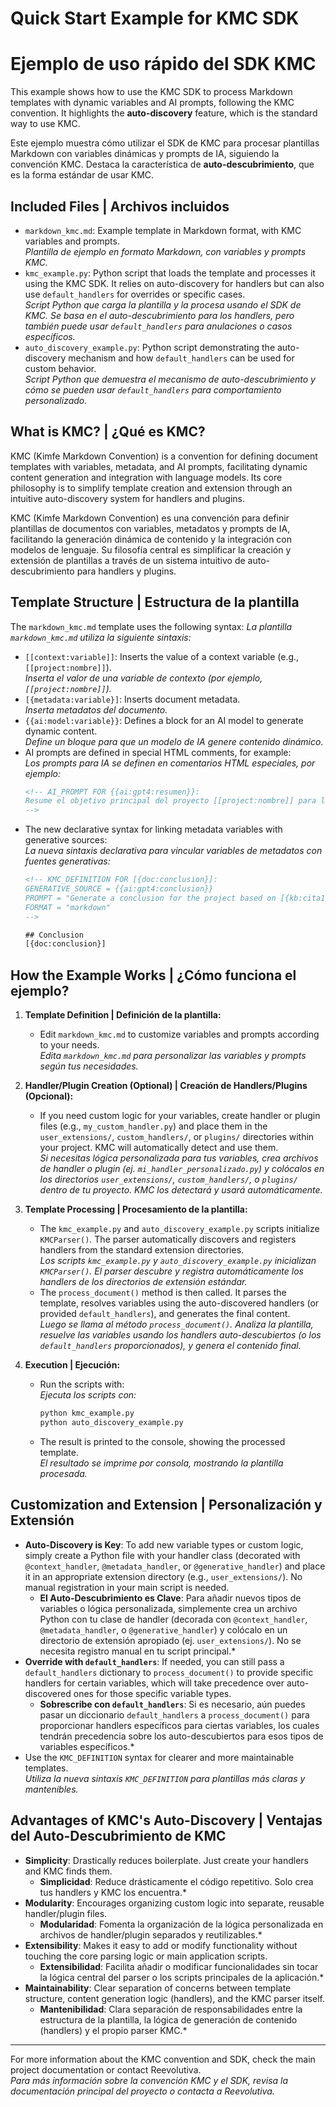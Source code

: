 # Quick Start Example for KMC SDK
# Ejemplo de uso rápido del SDK KMC

This example shows how to use the KMC SDK to process Markdown templates with dynamic variables and AI prompts, following the KMC convention. It highlights the **auto-discovery** feature, which is the standard way to use KMC.

Este ejemplo muestra cómo utilizar el SDK de KMC para procesar plantillas Markdown con variables dinámicas y prompts de IA, siguiendo la convención KMC. Destaca la característica de **auto-descubrimiento**, que es la forma estándar de usar KMC.

## Included Files | Archivos incluidos

- `markdown_kmc.md`: Example template in Markdown format, with KMC variables and prompts.  
  *Plantilla de ejemplo en formato Markdown, con variables y prompts KMC.*
- `kmc_example.py`: Python script that loads the template and processes it using the KMC SDK. It relies on auto-discovery for handlers but can also use `default_handlers` for overrides or specific cases.  
  *Script Python que carga la plantilla y la procesa usando el SDK de KMC. Se basa en el auto-descubrimiento para los handlers, pero también puede usar `default_handlers` para anulaciones o casos específicos.*
- `auto_discovery_example.py`: Python script demonstrating the auto-discovery mechanism and how `default_handlers` can be used for custom behavior.  
  *Script Python que demuestra el mecanismo de auto-descubrimiento y cómo se pueden usar `default_handlers` para comportamiento personalizado.*

## What is KMC? | ¿Qué es KMC?

KMC (Kimfe Markdown Convention) is a convention for defining document templates with variables, metadata, and AI prompts, facilitating dynamic content generation and integration with language models. Its core philosophy is to simplify template creation and extension through an intuitive auto-discovery system for handlers and plugins.

KMC (Kimfe Markdown Convention) es una convención para definir plantillas de documentos con variables, metadatos y prompts de IA, facilitando la generación dinámica de contenido y la integración con modelos de lenguaje. Su filosofía central es simplificar la creación y extensión de plantillas a través de un sistema intuitivo de auto-descubrimiento para handlers y plugins.

## Template Structure | Estructura de la plantilla

The `markdown_kmc.md` template uses the following syntax:
*La plantilla `markdown_kmc.md` utiliza la siguiente sintaxis:*

- `[[context:variable]]`: Inserts the value of a context variable (e.g., `[[project:nombre]]`).  
  *Inserta el valor de una variable de contexto (por ejemplo, `[[project:nombre]]`).*
- `[{metadata:variable}]`: Inserts document metadata.  
  *Inserta metadatos del documento.*
- `{{ai:model:variable}}`: Defines a block for an AI model to generate dynamic content.  
  *Define un bloque para que un modelo de IA genere contenido dinámico.*
- AI prompts are defined in special HTML comments, for example:  
  *Los prompts para IA se definen en comentarios HTML especiales, por ejemplo:*
  ```html
  <!-- AI_PROMPT FOR {{ai:gpt4:resumen}}:
  Resume el objetivo principal del proyecto [[project:nombre]] para la organización [[org:nombre_empresa]].
  -->
  ```
- The new declarative syntax for linking metadata variables with generative sources:  
  *La nueva sintaxis declarativa para vincular variables de metadatos con fuentes generativas:*
  ```html
  <!-- KMC_DEFINITION FOR [{doc:conclusion}]:
  GENERATIVE_SOURCE = {{ai:gpt4:conclusion}}
  PROMPT = "Generate a conclusion for the project based on [{kb:cita1}]"
  FORMAT = "markdown"
  -->

  ## Conclusion
  [{doc:conclusion}]
  ```

## How the Example Works | ¿Cómo funciona el ejemplo?

1. **Template Definition | Definición de la plantilla:**
   - Edit `markdown_kmc.md` to customize variables and prompts according to your needs.  
     *Edita `markdown_kmc.md` para personalizar las variables y prompts según tus necesidades.*

2. **Handler/Plugin Creation (Optional) | Creación de Handlers/Plugins (Opcional):**
   - If you need custom logic for your variables, create handler or plugin files (e.g., `my_custom_handler.py`) and place them in the `user_extensions/`, `custom_handlers/`, or `plugins/` directories within your project. KMC will automatically detect and use them.  
     *Si necesitas lógica personalizada para tus variables, crea archivos de handler o plugin (ej. `mi_handler_personalizado.py`) y colócalos en los directorios `user_extensions/`, `custom_handlers/`, o `plugins/` dentro de tu proyecto. KMC los detectará y usará automáticamente.*

3. **Template Processing | Procesamiento de la plantilla:**
   - The `kmc_example.py` and `auto_discovery_example.py` scripts initialize `KMCParser()`. The parser automatically discovers and registers handlers from the standard extension directories.  
     *Los scripts `kmc_example.py` y `auto_discovery_example.py` inicializan `KMCParser()`. El parser descubre y registra automáticamente los handlers de los directorios de extensión estándar.*
   - The `process_document()` method is then called. It parses the template, resolves variables using the auto-discovered handlers (or provided `default_handlers`), and generates the final content.  
     *Luego se llama al método `process_document()`. Analiza la plantilla, resuelve las variables usando los handlers auto-descubiertos (o los `default_handlers` proporcionados), y genera el contenido final.*

4. **Execution | Ejecución:**
   - Run the scripts with:  
     *Ejecuta los scripts con:*
     ```bash
     python kmc_example.py
     python auto_discovery_example.py
     ```
   - The result is printed to the console, showing the processed template.  
     *El resultado se imprime por consola, mostrando la plantilla procesada.*

## Customization and Extension | Personalización y Extensión

- **Auto-Discovery is Key**: To add new variable types or custom logic, simply create a Python file with your handler class (decorated with `@context_handler`, `@metadata_handler`, or `@generative_handler`) and place it in an appropriate extension directory (e.g., `user_extensions/`). No manual registration in your main script is needed.  
  * **El Auto-Descubrimiento es Clave**: Para añadir nuevos tipos de variables o lógica personalizada, simplemente crea un archivo Python con tu clase de handler (decorada con `@context_handler`, `@metadata_handler`, o `@generative_handler`) y colócalo en un directorio de extensión apropiado (ej. `user_extensions/`). No se necesita registro manual en tu script principal.*
- **Override with `default_handlers`**: If needed, you can still pass a `default_handlers` dictionary to `process_document()` to provide specific handlers for certain variables, which will take precedence over auto-discovered ones for those specific variable types.  
  * **Sobrescribe con `default_handlers`**: Si es necesario, aún puedes pasar un diccionario `default_handlers` a `process_document()` para proporcionar handlers específicos para ciertas variables, los cuales tendrán precedencia sobre los auto-descubiertos para esos tipos de variables específicos.*
- Use the `KMC_DEFINITION` syntax for clearer and more maintainable templates.  
  *Utiliza la nueva sintaxis `KMC_DEFINITION` para plantillas más claras y mantenibles.*

## Advantages of KMC's Auto-Discovery | Ventajas del Auto-Descubrimiento de KMC

- **Simplicity**: Drastically reduces boilerplate. Just create your handlers and KMC finds them.  
  * **Simplicidad**: Reduce drásticamente el código repetitivo. Solo crea tus handlers y KMC los encuentra.*
- **Modularity**: Encourages organizing custom logic into separate, reusable handler/plugin files.  
  * **Modularidad**: Fomenta la organización de la lógica personalizada en archivos de handler/plugin separados y reutilizables.*
- **Extensibility**: Makes it easy to add or modify functionality without touching the core parsing logic or main application scripts.  
  * **Extensibilidad**: Facilita añadir o modificar funcionalidades sin tocar la lógica central del parser o los scripts principales de la aplicación.*
- **Maintainability**: Clear separation of concerns between template structure, content generation logic (handlers), and the KMC parser itself.  
  * **Mantenibilidad**: Clara separación de responsabilidades entre la estructura de la plantilla, la lógica de generación de contenido (handlers) y el propio parser KMC.*

---

For more information about the KMC convention and SDK, check the main project documentation or contact Reevolutiva.  
*Para más información sobre la convención KMC y el SDK, revisa la documentación principal del proyecto o contacta a Reevolutiva.*
